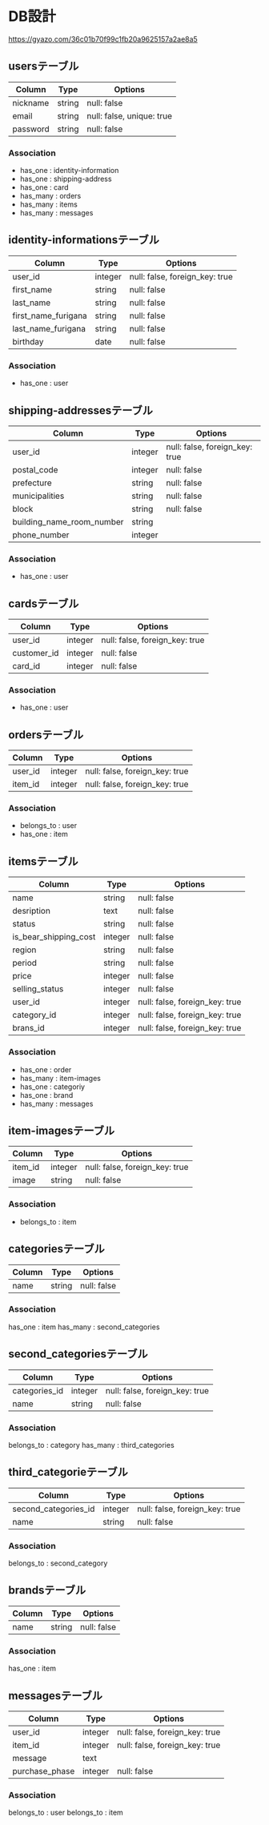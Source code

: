 # DB設計

https://gyazo.com/36c01b70f99c1fb20a9625157a2ae8a5

## usersテーブル
|Column|Type|Options|
|------|----|-------|
|nickname|string|null: false|
|email|string|null: false, unique: true|
|password|string|null: false|

### Association
- has_one : identity-information
- has_one : shipping-address
- has_one : card
- has_many : orders
- has_many : items
- has_many : messages

## identity-informationsテーブル
|Column|Type|Options|
|------|----|-------|
|user_id|integer|null: false, foreign_key: true|
|first_name|string|null: false|
|last_name|string|null: false|
|first_name_furigana|string|null: false|
|last_name_furigana|string|null: false|
|birthday|date|null: false|

### Association
- has_one : user

## shipping-addressesテーブル
|Column|Type|Options|
|------|----|-------|
|user_id|integer|null: false, foreign_key: true|
|postal_code|integer|null: false|
|prefecture|string|null: false|
|municipalities|string|null: false|
|block|string|null: false|
|building_name_room_number|string||
|phone_number|integer||

### Association
- has_one : user

## cardsテーブル
|Column|Type|Options|
|------|----|-------|
|user_id|integer|null: false, foreign_key: true|
|customer_id|integer|null: false|
|card_id|integer|null: false|

### Association
- has_one : user

## ordersテーブル
|Column|Type|Options|
|------|----|-------|
|user_id|integer|null: false, foreign_key: true|
|item_id|integer|null: false, foreign_key: true|

### Association
- belongs_to : user
- has_one : item

## itemsテーブル
|Column|Type|Options|
|------|----|-------|
|name|string|null: false|
|desription|text|null: false|
|status|string|null: false|
|is_bear_shipping_cost|integer|null: false|
|region|string|null: false|
|period|string|null: false|
|price|integer|null: false|
|selling_status|integer|null: false|
|user_id|integer|null: false, foreign_key: true|
|category_id|integer|null: false, foreign_key: true|
|brans_id|integer|null: false, foreign_key: true|

### Association
- has_one : order
- has_many : item-images
- has_one : categoriy
- has_one : brand
- has_many : messages

## item-imagesテーブル
|Column|Type|Options|
|------|----|-------|
|item_id|integer|null: false, foreign_key: true|
|image|string|null: false|

### Association
- belongs_to : item


## categoriesテーブル
|Column|Type|Options|
|------|----|-------|
|name|string|null: false|

### Association
has_one : item
has_many : second_categories


## second_categoriesテーブル
|Column|Type|Options|
|------|----|-------|
|categories_id|integer|null: false, foreign_key: true|
|name|string|null: false|

### Association
belongs_to : category
has_many : third_categories


## third_categorieテーブル
|Column|Type|Options|
|------|----|-------|
|second_categories_id|integer|null: false, foreign_key: true|
|name|string|null: false|
### Association
belongs_to : second_category


## brandsテーブル
|Column|Type|Options|
|------|----|-------|
|name|string|null: false|

### Association
has_one : item


## messagesテーブル
|Column|Type|Options|
|------|----|-------|
|user_id|integer|null: false, foreign_key: true|
|item_id|integer|null: false, foreign_key: true|
|message|text||
|purchase_phase|integer|null: false|

### Association
belongs_to : user
belongs_to : item
